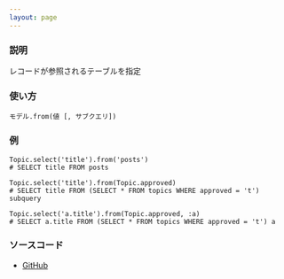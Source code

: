 ```yaml
---
layout: page
---
```

### 説明
レコードが参照されるテーブルを指定

### 使い方
    モデル.from(値 [, サブクエリ])

### 例
    Topic.select('title').from('posts')
    # SELECT title FROM posts

    Topic.select('title').from(Topic.approved)
    # SELECT title FROM (SELECT * FROM topics WHERE approved = 't') subquery

    Topic.select('a.title').from(Topic.approved, :a)
    # SELECT a.title FROM (SELECT * FROM topics WHERE approved = 't') a

### ソースコード
* [GitHub](https://github.com/rails/rails/blob/f33d52c95217212cbacc8d5e44b5a8e3cdc6f5b3/activerecord/lib/active_record/relation/query_methods.rb#L864)